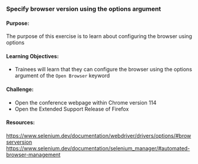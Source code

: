 ### Specify browser version using the options argument

#### Purpose:
The purpose of this exercise is to learn about configuring the browser using options

#### Learning Objectives:

- Trainees will learn that they can configure the browser using the options argument
  of the `Open Browser` keyword

#### Challenge:
- Open the conference webpage within Chrome version 114
- Open the Extended Support Release of Firefox

#### Resources:

https://www.selenium.dev/documentation/webdriver/drivers/options/#browserversion
https://www.selenium.dev/documentation/selenium_manager/#automated-browser-management
